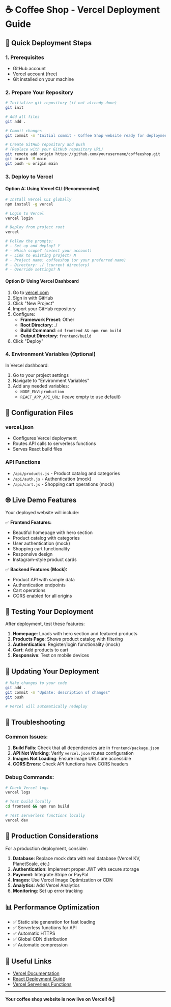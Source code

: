 # ☕ Coffee Shop - Vercel Deployment Guide

## 🚀 Quick Deployment Steps

### 1. Prerequisites
- GitHub account
- Vercel account (free)
- Git installed on your machine

### 2. Prepare Your Repository

```bash
# Initialize git repository (if not already done)
git init

# Add all files
git add .

# Commit changes
git commit -m "Initial commit - Coffee Shop website ready for deployment"

# Create GitHub repository and push
# (Replace with your GitHub repository URL)
git remote add origin https://github.com/yourusername/coffeeshop.git
git branch -M main
git push -u origin main
```

### 3. Deploy to Vercel

#### Option A: Using Vercel CLI (Recommended)

```bash
# Install Vercel CLI globally
npm install -g vercel

# Login to Vercel
vercel login

# Deploy from project root
vercel

# Follow the prompts:
# - Set up and deploy? Y
# - Which scope? (select your account)
# - Link to existing project? N
# - Project name: coffeeshop (or your preferred name)
# - Directory: ./ (current directory)
# - Override settings? N
```

#### Option B: Using Vercel Dashboard

1. Go to [vercel.com](https://vercel.com)
2. Sign in with GitHub
3. Click "New Project"
4. Import your GitHub repository
5. Configure:
   - **Framework Preset**: Other
   - **Root Directory**: ./
   - **Build Command**: `cd frontend && npm run build`
   - **Output Directory**: `frontend/build`
6. Click "Deploy"

### 4. Environment Variables (Optional)

In Vercel dashboard:
1. Go to your project settings
2. Navigate to "Environment Variables"
3. Add any needed variables:
   - `NODE_ENV`: `production`
   - `REACT_APP_API_URL`: (leave empty to use default)

## 🔧 Configuration Files

### vercel.json
- Configures Vercel deployment
- Routes API calls to serverless functions
- Serves React build files

### API Functions
- `/api/products.js` - Product catalog and categories
- `/api/auth.js` - Authentication (mock)
- `/api/cart.js` - Shopping cart operations (mock)

## 🌐 Live Demo Features

Your deployed website will include:

✅ **Frontend Features:**
- Beautiful homepage with hero section
- Product catalog with categories
- User authentication (mock)
- Shopping cart functionality
- Responsive design
- Instagram-style product cards

✅ **Backend Features (Mock):**
- Product API with sample data
- Authentication endpoints
- Cart operations
- CORS enabled for all origins

## 📱 Testing Your Deployment

After deployment, test these features:

1. **Homepage**: Loads with hero section and featured products
2. **Products Page**: Shows product catalog with filtering
3. **Authentication**: Register/login functionality (mock)
4. **Cart**: Add products to cart
5. **Responsive**: Test on mobile devices

## 🔄 Updating Your Deployment

```bash
# Make changes to your code
git add .
git commit -m "Update: description of changes"
git push

# Vercel will automatically redeploy
```

## 🐛 Troubleshooting

### Common Issues:

1. **Build Fails**: Check that all dependencies are in `frontend/package.json`
2. **API Not Working**: Verify `vercel.json` routes configuration
3. **Images Not Loading**: Ensure image URLs are accessible
4. **CORS Errors**: Check API functions have CORS headers

### Debug Commands:

```bash
# Check Vercel logs
vercel logs

# Test build locally
cd frontend && npm run build

# Test serverless functions locally
vercel dev
```

## 🎯 Production Considerations

For a production deployment, consider:

1. **Database**: Replace mock data with real database (Vercel KV, PlanetScale, etc.)
2. **Authentication**: Implement proper JWT with secure storage
3. **Payment**: Integrate Stripe or PayPal
4. **Images**: Use Vercel Image Optimization or CDN
5. **Analytics**: Add Vercel Analytics
6. **Monitoring**: Set up error tracking

## 📊 Performance Optimization

- ✅ Static site generation for fast loading
- ✅ Serverless functions for API
- ✅ Automatic HTTPS
- ✅ Global CDN distribution
- ✅ Automatic compression

## 🔗 Useful Links

- [Vercel Documentation](https://vercel.com/docs)
- [React Deployment Guide](https://create-react-app.dev/docs/deployment/)
- [Vercel Serverless Functions](https://vercel.com/docs/functions)

---

**Your coffee shop website is now live on Vercel! ☕🎉**

